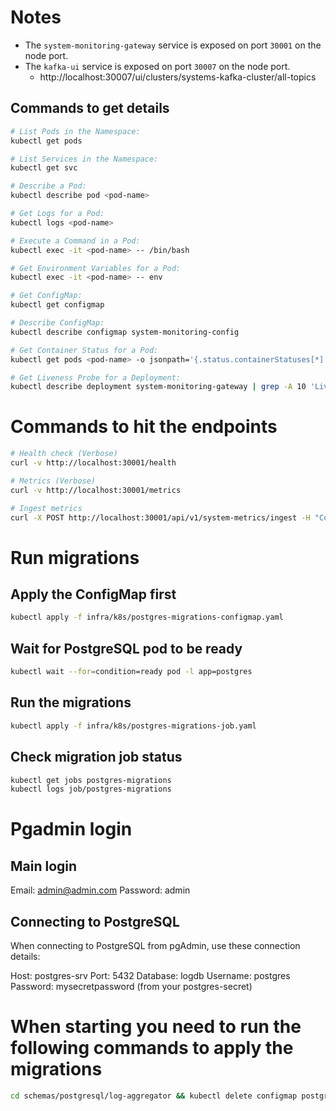 # Notes

- The `system-monitoring-gateway` service is exposed on port `30001` on the node port.
- The `kafka-ui` service is exposed on port `30007` on the node port.
  - http://localhost:30007/ui/clusters/systems-kafka-cluster/all-topics

## Commands to get details

```bash
# List Pods in the Namespace:
kubectl get pods

# List Services in the Namespace:
kubectl get svc

# Describe a Pod:
kubectl describe pod <pod-name>

# Get Logs for a Pod:
kubectl logs <pod-name>

# Execute a Command in a Pod:
kubectl exec -it <pod-name> -- /bin/bash

# Get Environment Variables for a Pod:
kubectl exec -it <pod-name> -- env

# Get ConfigMap:
kubectl get configmap

# Describe ConfigMap:
kubectl describe configmap system-monitoring-config

# Get Container Status for a Pod:
kubectl get pods <pod-name> -o jsonpath='{.status.containerStatuses[*].state}'

# Get Liveness Probe for a Deployment:
kubectl describe deployment system-monitoring-gateway | grep -A 10 'Liveness'

```

# Commands to hit the endpoints

```bash
# Health check (Verbose)
curl -v http://localhost:30001/health

# Metrics (Verbose)
curl -v http://localhost:30001/metrics

# Ingest metrics
curl -X POST http://localhost:30001/api/v1/system-metrics/ingest -H "Content-Type: application/json" -d '{"data":{"metrics":{"cpu":{"usage":{"total":100,"idle":50}},"memory":{"total":1000,"available":500}},"timestamp":"2024-01-01T00:00:00Z"}}'
```

# Run migrations

## Apply the ConfigMap first

```bash
kubectl apply -f infra/k8s/postgres-migrations-configmap.yaml
```

## Wait for PostgreSQL pod to be ready

```bash
kubectl wait --for=condition=ready pod -l app=postgres
```

## Run the migrations

```bash
kubectl apply -f infra/k8s/postgres-migrations-job.yaml
```

## Check migration job status

```bash
kubectl get jobs postgres-migrations
kubectl logs job/postgres-migrations
```

# Pgadmin login

## Main login

Email: admin@admin.com
Password: admin

## Connecting to PostgreSQL

When connecting to PostgreSQL from pgAdmin, use these connection details:

Host: postgres-srv
Port: 5432
Database: logdb
Username: postgres
Password: mysecretpassword (from your postgres-secret)

# When starting you need to run the following commands to apply the migrations

```bash
cd schemas/postgresql/log-aggregator && kubectl delete configmap postgres-migrations && kubectl create configmap postgres-migrations --from-file=logs.sql --from-file=alerts.sql && kubectl delete job postgres-migrations && kubectl apply -f ../../../infra/k8s/postgres-migrations-job.yaml
```
